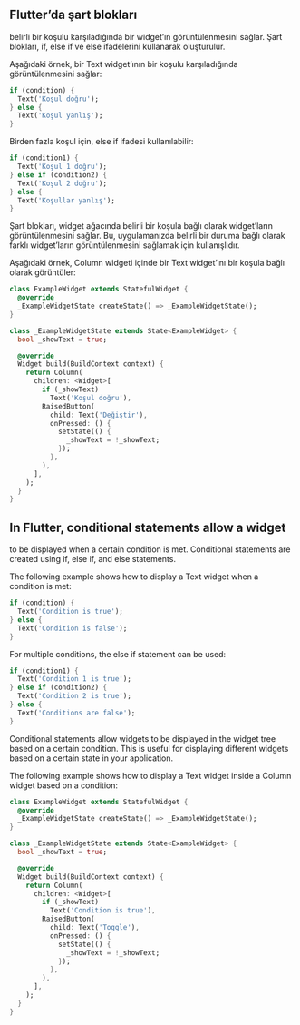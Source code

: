 ## Flutter’da şart blokları

belirli bir koşulu karşıladığında bir widget’ın görüntülenmesini sağlar. Şart blokları, if, else if ve else ifadelerini kullanarak oluşturulur.

Aşağıdaki örnek, bir Text widget’ının bir koşulu karşıladığında görüntülenmesini sağlar:

```dart
if (condition) {
  Text('Koşul doğru');
} else {
  Text('Koşul yanlış');
}
```

Birden fazla koşul için, else if ifadesi kullanılabilir:

```dart
if (condition1) {
  Text('Koşul 1 doğru');
} else if (condition2) {
  Text('Koşul 2 doğru');
} else {
  Text('Koşullar yanlış');
}
```

Şart blokları, widget ağacında belirli bir koşula bağlı olarak widget’ların görüntülenmesini sağlar. Bu, uygulamanızda belirli bir duruma bağlı olarak farklı widget’ların görüntülenmesini sağlamak için kullanışlıdır.

Aşağıdaki örnek, Column widgeti içinde bir Text widget’ını bir koşula bağlı olarak görüntüler:

```dart
class ExampleWidget extends StatefulWidget {
  @override
  _ExampleWidgetState createState() => _ExampleWidgetState();
}

class _ExampleWidgetState extends State<ExampleWidget> {
  bool _showText = true;

  @override
  Widget build(BuildContext context) {
    return Column(
      children: <Widget>[
        if (_showText)
          Text('Koşul doğru'),
        RaisedButton(
          child: Text('Değiştir'),
          onPressed: () {
            setState(() {
              _showText = !_showText;
            });
          },
        ),
      ],
    );
  }
}

```

## In Flutter, conditional statements allow a widget

to be displayed when a certain condition is met. Conditional statements are created using if, else if, and else statements.

The following example shows how to display a Text widget when a condition is met:

```dart
if (condition) {
  Text('Condition is true');
} else {
  Text('Condition is false');
}
```

For multiple conditions, the else if statement can be used:

```dart
if (condition1) {
  Text('Condition 1 is true');
} else if (condition2) {
  Text('Condition 2 is true');
} else {
  Text('Conditions are false');
}
```

Conditional statements allow widgets to be displayed in the widget tree based on a certain condition. This is useful for displaying different widgets based on a certain state in your application.

The following example shows how to display a Text widget inside a Column widget based on a condition:

```dart
class ExampleWidget extends StatefulWidget {
  @override
  _ExampleWidgetState createState() => _ExampleWidgetState();
}

class _ExampleWidgetState extends State<ExampleWidget> {
  bool _showText = true;

  @override
  Widget build(BuildContext context) {
    return Column(
      children: <Widget>[
        if (_showText)
          Text('Condition is true'),
        RaisedButton(
          child: Text('Toggle'),
          onPressed: () {
            setState(() {
              _showText = !_showText;
            });
          },
        ),
      ],
    );
  }
}
```
